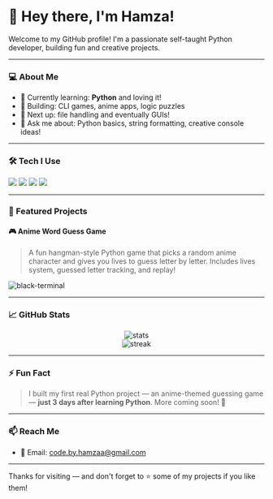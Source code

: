 # 👋 Hey there, I'm Hamza!

Welcome to my GitHub profile! I'm a passionate self-taught Python developer, building fun and creative projects.

---

### 💻 About Me

- 🧠 Currently learning: **Python** and loving it!
- 🚀 Building: CLI games, anime apps, logic puzzles
- 🌱 Next up: file handling and eventually GUIs!
- 💬 Ask me about: Python basics, string formatting, creative console ideas!

---

### 🛠️ Tech I Use

<p align="left">
  <img src="https://img.shields.io/badge/Python-3776AB?style=for-the-badge&logo=python&logoColor=white"/>
  <img src="https://img.shields.io/badge/VS%20Code-007ACC?style=for-the-badge&logo=visual-studio-code&logoColor=white"/>
  <img src="https://img.shields.io/badge/Termux-000000?style=for-the-badge&logo=linux&logoColor=white"/>
  <img src="https://img.shields.io/badge/GitHub-181717?style=for-the-badge&logo=github&logoColor=white"/>
</p>

---

### 📂 Featured Projects

#### 🎮 Anime Word Guess Game

> A fun hangman-style Python game that picks a random anime character and gives you lives to guess letter by letter. Includes lives system, guessed letter tracking, and replay!

![black-terminal](https://media.giphy.com/media/LmNwrBhejkK9EFP504/giphy.gif)

---

### 📈 GitHub Stats

<p align="center">
  <img src="https://github-readme-stats.vercel.app/api?username=Code-by-Hamza&show_icons=true&theme=tokyonight" alt="stats"/>
  <br/>
  <img src="https://github-readme-streak-stats.herokuapp.com/?user=Code-by-Hamza&theme=tokyonight" alt="streak"/>
</p>

---

### ⚡ Fun Fact
> I built my first real Python project — an anime-themed guessing game — **just 3 days after learning Python**. More coming soon! 🚀

---

### 📫 Reach Me

- 📧 Email: code.by.hamzaa@gmail.com

---

Thanks for visiting — and don't forget to ⭐ some of my projects if you like them!
